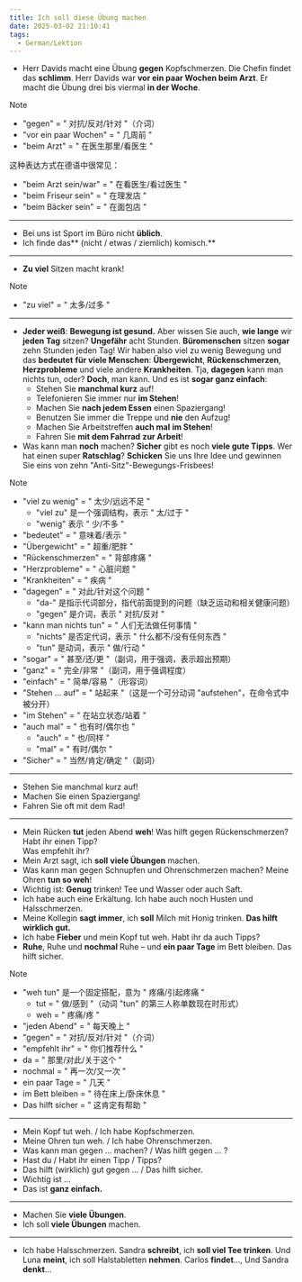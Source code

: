 ```yaml
---
title: Ich soll diese Übung machen
date: 2025-03-02 21:10:41
tags:
  - German/Lektion
---
```


- Herr Davids macht eine Übung **gegen** Kopfschmerzen. Die Chefin findet das **schlimm**. Herr Davids war **vor ein paar Wochen beim Arzt**. Er macht die Übung drei bis viermal **in der Woche**.

> [!NOTE]
>
> - "gegen" = " 对抗/反对/针对 "（介词）
> - "vor ein paar Wochen" = " 几周前 "
> - "beim Arzt" = " 在医生那里/看医生 "
>
> 这种表达方式在德语中很常见：
> - "beim Arzt sein/war" = " 在看医生/看过医生 "
> - "beim Friseur sein" = " 在理发店 "
> - "beim Bäcker sein" = " 在面包店 "

---
- Bei uns ist Sport im Büro nicht **üblich**.
- Ich finde das** (nicht / etwas / ziemlich) komisch.**
---
- **Zu viel** Sitzen macht krank!

> [!NOTE]
>
> - "zu viel" = " 太多/过多 "

---

- **Jeder weiß**: **Bewegung ist gesund.** Aber wissen Sie auch, **wie lange** wir **jeden Tag** sitzen? **Ungefähr** acht Stunden. **Büromenschen** sitzen **sogar** zehn Stunden jeden Tag! Wir haben also viel zu wenig Bewegung und das **bedeutet** **für viele Menschen**: **Übergewicht**, **Rückenschmerzen**, **Herzprobleme** und viele andere **Krankheiten**. Tja, **dagegen** kann man nichts tun, oder? **Doch**, man kann. Und es ist **sogar ganz einfach**:
	- Stehen Sie **manchmal kurz** auf!
	- Telefonieren Sie immer nur **im Stehen**!
	- Machen Sie **nach jedem Essen** einen Spaziergang!
	- Benutzen Sie immer die Treppe und **nie** den Aufzug!
	- Machen Sie Arbeitstreffen **auch mal** **im Stehen**!
	- Fahren Sie **mit dem Fahrrad** **zur Arbeit**!
- Was kann man **noch** machen? **Sicher** gibt es noch **viele gute Tipps**. Wer hat einen super **Ratschlag**? **Schicken** Sie uns Ihre Idee und gewinnen Sie eins von zehn "Anti-Sitz"-Bewegungs-Frisbees!

> [!NOTE]
>
> - "viel zu wenig" = " 太少/远远不足 "
> 	- "viel zu" 是一个强调结构，表示 " 太/过于 "
> 	- "wenig" 表示 " 少/不多 "
> - "bedeutet" = " 意味着/表示 "
> - "Übergewicht" = " 超重/肥胖 "
> - "Rückenschmerzen" = " 背部疼痛 "
> - "Herzprobleme" = " 心脏问题 "
> - "Krankheiten" = " 疾病 "
> - "dagegen" = " 对此/针对这个问题 "
> 	- "da-" 是指示代词部分，指代前面提到的问题（缺乏运动和相关健康问题）
> 	- "gegen" 是介词，表示 " 对抗/反对 "
> - "kann man nichts tun" = " 人们无法做任何事情 "
> 	- "nichts" 是否定代词，表示 " 什么都不/没有任何东西 "
> 	- "tun" 是动词，表示 " 做/行动 "
> - "sogar" = " 甚至/还/更 "（副词，用于强调，表示超出预期）
> - "ganz" = " 完全/非常 "（副词，用于强调程度）
> - "einfach" = " 简单/容易 "（形容词）
> - "Stehen … auf" = " 站起来 "（这是一个可分动词 "aufstehen"，在命令式中被分开）
> - "im Stehen" = " 在站立状态/站着 "
> - "auch mal" = " 也有时/偶尔也 "
> 	- "auch" = " 也/同样 "
> 	- "mal" = " 有时/偶尔 "
> - "Sicher" = " 当然/肯定/确定 "（副词）

---
- Stehen Sie manchmal kurz auf!
- Machen Sie einen Spaziergang!
- Fahren Sie oft mit dem Rad!
---
- Mein Rücken **tut** jeden Abend **weh**! Was hilft gegen Rückenschmerzen? Habt ihr einen Tipp?  
Was empfehlt ihr?
- Mein Arzt sagt, ich **soll** **viele Übungen** machen.
- Was kann man gegen Schnupfen und Ohrenschmerzen machen? Meine Ohren **tun so weh**!
- Wichtig ist: **Genug** trinken! Tee und Wasser oder auch Saft.
- Ich habe auch eine Erkältung. Ich habe auch noch Husten und Halsschmerzen.
- Meine Kollegin **sagt immer**, ich **soll** Milch mit Honig trinken. **Das hilft wirklich gut.**
- Ich habe **Fieber** und mein Kopf tut weh. Habt ihr da auch Tipps?
- **Ruhe**, Ruhe und **nochmal** Ruhe – und **ein paar Tage** im Bett bleiben. Das hilft sicher.

> [!NOTE]
>
> - "weh tun" 是一个固定搭配，意为 " 疼痛/引起疼痛 "
> 	- tut = " 做/感到 "（动词 "tun" 的第三人称单数现在时形式）
> 	- weh = " 疼痛/疼 "
> - "jeden Abend" = " 每天晚上 "
> - "gegen" = " 对抗/反对/针对 "（介词）
> - "empfehlt ihr" = " 你们推荐什么 "
> - da = " 那里/对此/关于这个 "
> - nochmal = " 再一次/又一次 "
> - ein paar Tage = " 几天 "
> - im Bett bleiben = " 待在床上/卧床休息 "
> - Das hilft sicher = " 这肯定有帮助 "

---
- Mein Kopf tut weh. / Ich habe Kopfschmerzen.  
- Meine Ohren tun weh. / Ich habe Ohrenschmerzen.  
- Was kann man gegen … machen? / Was hilft gegen … ?  
- Hast du / Habt ihr einen Tipp / Tipps?  
- Das hilft (wirklich) gut gegen … / Das hilft sicher.  
- Wichtig ist …  
- Das ist **ganz einfach.**
---
- Machen Sie **viele Übungen**.
- Ich soll **viele Übungen** machen.
---
- Ich habe Halsschmerzen. Sandra **schreibt**, ich **soll viel Tee trinken**. Und Luna **meint**, ich soll Halstabletten **nehmen**. Carlos **findet**…, Und Sandra **denkt**…
